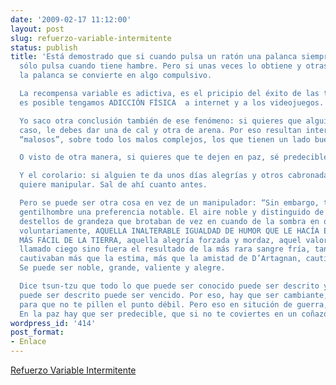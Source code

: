 ```yaml
---
date: '2009-02-17 11:12:00'
layout: post
slug: refuerzo-variable-intermitente
status: publish
title: 'Está demostrado que si cuando pulsa un ratón una palanca siempre obtiene comida,
  sólo pulsa cuando tiene hambre. Pero si unas veces lo obtiene y otras no, el pulsar
  la palanca se convierte en algo compulsivo.

  La recompensa variable es adictiva, es el pricipio del éxito de las tragaperras:
  es posible tengamos ADICCIÓN FÍSICA  a internet y a los videojuegos.

  Yo saco otra conclusión también de ese fenómeno: si quieres que alguien te haga
  caso, le debes dar una de cal y otra de arena. Por eso resultan interesantes los
  “malosos”, sobre todo los malos complejos, los que tienen un lado bueno.

  O visto de otra manera, si quieres que te dejen en paz, sé predecible.

  Y el corolario: si alguien te da unos días alegrías y otros cabronadas, es que te
  quiere manipular. Sal de ahí cuanto antes.

  Pero se puede ser otra cosa en vez de un manipulador: “Sin embargo, tenía por aquel
  gentilhombre una preferencia notable. El aire noble y distinguido de Athos, aquellos
  destellos de grandeza que brotaban de vez en cuando de la sombra en que se encerraba
  voluntariamente, AQUELLA INALTERABLE IGUALDAD DE HUMOR QUE LE HACÍA EL COMPAÑERO
  MÁS FÁCIL DE LA TIERRA, aquella alegría forzada y mordaz, aquel valor que se hubiera
  llamado ciego sino fuera el resultado de la más rara sangre fría, tantas cualidades
  cautivaban más que la estima, más que la amistad de D’Artagnan, cautivaban su admiración.”
  Se puede ser noble, grande, valiente y alegre.

  Dice tsun-tzu que todo lo que puede ser conocido puede ser descrito y todo lo que
  puede ser descrito puede ser vencido. Por eso, hay que ser cambiante, no tener forma,
  para que no te pillen el punto débil. Pero eso en situción de guerra, no de paz.
  En la paz hay que ser predecible, que si no te coviertes en un coñazo.'
wordpress_id: '414'
post_format:
- Enlace
---
```


[Refuerzo Variable Intermitente](http://www.jesusencinar.com/2009/01/el-email-como-las-tragaperras-funciona-como-un-refuerzo-variable-intermitente.html)

